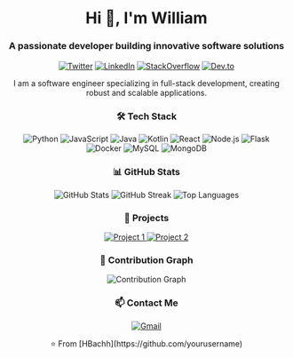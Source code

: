 <!-- Introduction -->
<h1 align="center">Hi 👋, I'm William</h1>
<h3 align="center">A passionate developer building innovative software solutions</h3>

<!-- Social Media Links -->
<p align="center">
  <a href="https://twitter.com/yourusername" target="blank"><img align="center" src="https://img.icons8.com/fluent/48/000000/twitter.png" alt="Twitter" /></a>
  <a href="https://linkedin.com/in/yourusername" target="blank"><img align="center" src="https://img.icons8.com/fluent/48/000000/linkedin.png" alt="LinkedIn" /></a>
  <a href="https://stackoverflow.com/users/yourusername" target="blank"><img align="center" src="https://img.icons8.com/fluent/48/000000/stackoverflow.png" alt="StackOverflow" /></a>
  <a href="https://dev.to/yourusername" target="blank"><img align="center" src="[https://media.dev.to/cdn-cgi/image/quality=100/https://dev-to-uploads.s3.amazonaws.com/uploads/logos/resized_logo_UQww2soKuUsjaOGNB38o.png](https://img.icons8.com/?size=100&id=Sf2NuZRCVuaE&format=png&color=000000)" alt="Dev.to" /></a>
</p>

<!-- About Me -->
<p align="center">I am a software engineer specializing in full-stack development, creating robust and scalable applications.</p>

<!-- Tech Stack -->
<h3 align="center">🛠 Tech Stack</h3>
<p align="center">
  <img src="https://img.icons8.com/color/48/000000/python.png" alt="Python"/>
  <img src="https://img.icons8.com/color/48/000000/javascript.png" alt="JavaScript"/>
  <img src="https://img.icons8.com/color/48/000000/java-coffee-cup-logo.png" alt="Java"/>
  <img src="https://img.icons8.com/color/48/000000/kotlin.png" alt="Kotlin"/>
  <img src="https://img.icons8.com/color/48/000000/react-native.png" alt="React"/>
  <img src="https://img.icons8.com/color/48/000000/nodejs.png" alt="Node.js"/>
  <img src="https://img.icons8.com/color/48/000000/flask.png" alt="Flask"/>
  <img src="https://img.icons8.com/color/48/000000/docker.png" alt="Docker"/>
  <img src="https://img.icons8.com/color/48/000000/mysql-logo.png" alt="MySQL"/>
  <img src="https://img.icons8.com/color/48/000000/mongodb.png" alt="MongoDB"/>
</p>

<!-- GitHub Stats -->
<h3 align="center">📊 GitHub Stats</h3>
<p align="center">
  <img src="https://github-readme-stats.vercel.app/api?username=yourusername&show_icons=true&theme=tokyonight" alt="GitHub Stats" />
  <img src="https://github-readme-streak-stats.herokuapp.com/?user=yourusername&theme=tokyonight" alt="GitHub Streak" />
  <img src="https://github-readme-stats.vercel.app/api/top-langs/?username=yourusername&layout=compact&theme=tokyonight" alt="Top Languages" />
</p>

<!-- Projects -->
<h3 align="center">🚀 Projects</h3>
<p align="center">
  <a href="https://github.com/yourusername/yourproject1" target="_blank">
    <img src="https://github-readme-stats.vercel.app/api/pin/?username=yourusername&repo=yourproject1&theme=tokyonight" alt="Project 1" />
  </a>
  <a href="https://github.com/yourusername/yourproject2" target="_blank">
    <img src="https://github-readme-stats.vercel.app/api/pin/?username=yourusername&repo=yourproject2&theme=tokyonight" alt="Project 2" />
  </a>
</p>

<!-- Contribution Graph -->
<h3 align="center">🌱 Contribution Graph</h3>
<p align="center">
  <img src="https://activity-graph.herokuapp.com/graph?username=yourusername&theme=tokyo-night" alt="Contribution Graph" />
</p>

<!-- Contact -->
<h3 align="center">📫 Contact Me</h3>
<p align="center">
  <a href="mailto:youremail@example.com"><img src="https://img.icons8.com/fluent/48/000000/gmail.png" alt="Gmail" /></a>
</p>

<!-- Footer -->
<p align="center">⭐️ From [HBachh](https://github.com/yourusername)</p>
